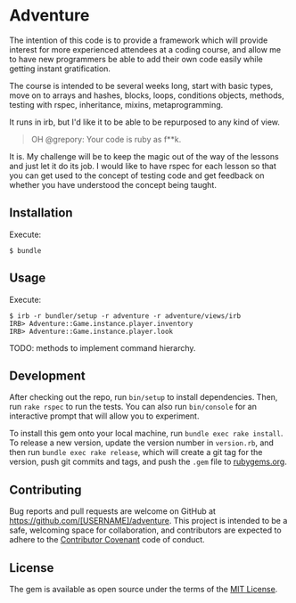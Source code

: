 # Adventure

The intention of this code is to provide a framework which will provide interest for more experienced attendees at
a coding course, and allow me to have new programmers be able to add their own code easily while getting instant gratification.

The course is intended to be several weeks long, start with basic types, move on to arrays and hashes, blocks, loops, conditions
objects, methods, testing with rspec, inheritance, mixins, metaprogramming.

It runs in irb, but I'd like it to be able to be repurposed to any kind of view.

>OH @grepory: Your code is ruby as f**k.

It is.  My challenge will be to keep the magic out of the way of the lessons and just let it do its job.
I would like to have rspec for each lesson so that you can get used to the concept of testing code and get feedback on whether you have
understood the concept being taught.

## Installation

Execute:

    $ bundle

## Usage

Execute:

    $ irb -r bundler/setup -r adventure -r adventure/views/irb
    IRB> Adventure::Game.instance.player.inventory
    IRB> Adventure::Game.instance.player.look

TODO: methods to implement command hierarchy.

## Development

After checking out the repo, run `bin/setup` to install dependencies. Then, run `rake rspec` to run the tests. You can also run `bin/console` for an interactive prompt that will allow you to experiment.

To install this gem onto your local machine, run `bundle exec rake install`. To release a new version, update the version number in `version.rb`, and then run `bundle exec rake release`, which will create a git tag for the version, push git commits and tags, and push the `.gem` file to [rubygems.org](https://rubygems.org).

## Contributing

Bug reports and pull requests are welcome on GitHub at https://github.com/[USERNAME]/adventure. This project is intended to be a safe, welcoming space for collaboration, and contributors are expected to adhere to the [Contributor Covenant](contributor-covenant.org) code of conduct.


## License

The gem is available as open source under the terms of the [MIT License](http://opensource.org/licenses/MIT).

